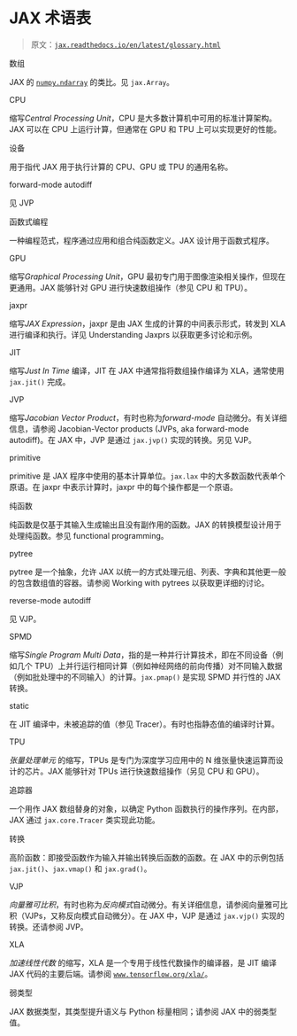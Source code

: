 # JAX 术语表

> 原文：[`jax.readthedocs.io/en/latest/glossary.html`](https://jax.readthedocs.io/en/latest/glossary.html)

数组

JAX 的 [`numpy.ndarray`](https://numpy.org/doc/stable/reference/generated/numpy.ndarray.html#numpy.ndarray "(在 NumPy v2.0 中)") 的类比。见 `jax.Array`。

CPU

缩写*Central Processing Unit*，CPU 是大多数计算机中可用的标准计算架构。JAX 可以在 CPU 上运行计算，但通常在 GPU 和 TPU 上可以实现更好的性能。

设备

用于指代 JAX 用于执行计算的 CPU、GPU 或 TPU 的通用名称。

forward-mode autodiff

见 JVP

函数式编程

一种编程范式，程序通过应用和组合纯函数定义。JAX 设计用于函数式程序。

GPU

缩写*Graphical Processing Unit*，GPU 最初专门用于图像渲染相关操作，但现在更通用。JAX 能够针对 GPU 进行快速数组操作（参见 CPU 和 TPU）。

jaxpr

缩写*JAX Expression*，jaxpr 是由 JAX 生成的计算的中间表示形式，转发到 XLA 进行编译和执行。详见 Understanding Jaxprs 以获取更多讨论和示例。

JIT

缩写*Just In Time* 编译，JIT 在 JAX 中通常指将数组操作编译为 XLA，通常使用 `jax.jit()` 完成。

JVP

缩写*Jacobian Vector Product*，有时也称为*forward-mode* 自动微分。有关详细信息，请参阅 Jacobian-Vector products (JVPs, aka forward-mode autodiff)。在 JAX 中，JVP 是通过 `jax.jvp()` 实现的转换。另见 VJP。

primitive

primitive 是 JAX 程序中使用的基本计算单位。`jax.lax` 中的大多数函数代表单个原语。在 jaxpr 中表示计算时，jaxpr 中的每个操作都是一个原语。

纯函数

纯函数是仅基于其输入生成输出且没有副作用的函数。JAX 的转换模型设计用于处理纯函数。参见 functional programming。

pytree

pytree 是一个抽象，允许 JAX 以统一的方式处理元组、列表、字典和其他更一般的包含数组值的容器。请参阅 Working with pytrees 以获取更详细的讨论。

reverse-mode autodiff

见 VJP。

SPMD

缩写*Single Program Multi Data*，指的是一种并行计算技术，即在不同设备（例如几个 TPU）上并行运行相同计算（例如神经网络的前向传播）对不同输入数据（例如批处理中的不同输入）的计算。`jax.pmap()` 是实现 SPMD 并行性的 JAX 转换。

static

在 JIT 编译中，未被追踪的值（参见 Tracer）。有时也指静态值的编译时计算。

TPU

*张量处理单元* 的缩写，TPUs 是专门为深度学习应用中的 N 维张量快速运算而设计的芯片。JAX 能够针对 TPUs 进行快速数组操作（另见 CPU 和 GPU）。

追踪器

一个用作 JAX 数组替身的对象，以确定 Python 函数执行的操作序列。在内部，JAX 通过 `jax.core.Tracer` 类实现此功能。

转换

高阶函数：即接受函数作为输入并输出转换后函数的函数。在 JAX 中的示例包括 `jax.jit()`、`jax.vmap()` 和 `jax.grad()`。

VJP

*向量雅可比积*，有时也称为*反向模式*自动微分。有关详细信息，请参阅向量雅可比积（VJPs，又称反向模式自动微分）。在 JAX 中，VJP 是通过 `jax.vjp()` 实现的转换。还请参阅 JVP。

XLA

*加速线性代数* 的缩写，XLA 是一个专用于线性代数操作的编译器，是 JIT 编译 JAX 代码的主要后端。请参阅 [`www.tensorflow.org/xla/`](https://www.tensorflow.org/xla/)。

弱类型

JAX 数据类型，其类型提升语义与 Python 标量相同；请参阅 JAX 中的弱类型值。

